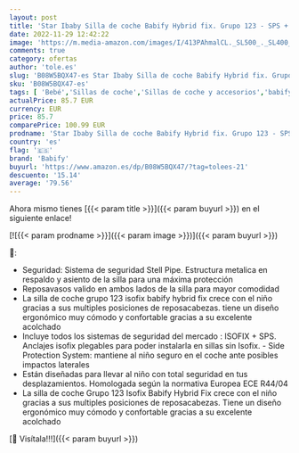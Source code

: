 ```yaml
---
layout: post
title: 'Star Ibaby Silla de coche Babify Hybrid fix. Grupo 123 - SPS + Isofix - Convertible en Alzador Isofix  negro'
date: 2022-11-29 12:42:22
image: 'https://m.media-amazon.com/images/I/413PAhmalCL._SL500_._SL400_.jpg'
comments: true
category: ofertas
author: 'tole.es'
slug: 'B08W5BQX47-es Star Ibaby Silla de coche Babify Hybrid fix. Grupo 123 -...'
sku: 'B08W5BQX47-es'
tags: [ 'Bebé','Sillas de coche','Sillas de coche y accesorios','babify','coche','de','isofix','silla','🇪🇸', ]
actualPrice: 85.7 EUR
currency: EUR
price: 85.7
comparePrice: 100.99 EUR
prodname: 'Star Ibaby Silla de coche Babify Hybrid fix. Grupo 123 - SPS + Isofix - Convertible en Alzador Isofix  negro'
country: 'es'
flag: '🇪🇸'
brand: 'Babify'
buyurl: 'https://www.amazon.es/dp/B08W5BQX47/?tag=tolees-21'
descuento: '15.14'
average: '79.56'
---
```


Ahora mismo tienes [{{< param title >}}]({{< param buyurl >}}) en el siguiente enlace!

[![{{< param prodname >}}]({{< param image >}})]({{< param buyurl >}})

🔎:

- Seguridad: Sistema de seguridad Stell Pipe. Estructura metalica en respaldo y asiento de la silla para una máxima protección
- Reposavasos valido en ambos lados de la silla para mayor comodidad
- La silla de coche grupo 123 isofix babify hybrid fix crece con el niño gracias a sus multiples posiciones de reposacabezas. tiene un diseño ergonómico muy cómodo y confortable gracias a su excelente acolchado
- Incluye todos los sistemas de seguridad del mercado : ISOFIX + SPS. Anclajes isofix plegables para poder instalarla en sillas sin Isofix. - Side Protection System: mantiene al niño seguro en el coche ante posibles impactos laterales
- Están diseñadas para llevar al niño con total seguridad en tus desplazamientos. Homologada según la normativa Europea ECE R44/04
- La silla de coche Grupo 123 Isofix Babify Hybrid Fix crece con el niño gracias a sus multiples posiciones de reposacabezas. Tiene un diseño ergonómico muy cómodo y confortable gracias a su excelente acolchado

[🛒 Visítala!!!]({{< param buyurl >}})
